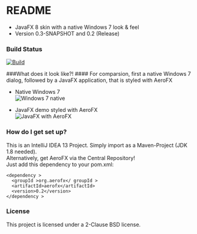# README #

* JavaFX 8 skin with a native Windows 7 look & feel
* Version 0.3-SNAPSHOT and 0.2 (Release)

### Build Status ###
[![Build](https://travis-ci.org/s1gpwr/aerofx.svg?branch=master)](https://travis-ci.org/s1gpwr/aerofx)

###What does it look like?! ####
For comparsion, first a native Windows 7 dialog, followed by a JavaFX application, that is styled with AeroFX  

- Native Windows 7  
![Windows 7 native](https://raw.githubusercontent.com/s1gpwr/Bachelor/master/pics/sys1.png)

- JavaFX demo styled with AeroFX  
![JavaFX with AeroFX](https://raw.githubusercontent.com/s1gpwr/Bachelor/master/pics/aj1.png)


### How do I get set up? ###

This is an IntelliJ IDEA 13 Project. Simply import as a Maven-Project (JDK 1.8 needed).  
Alternatively, get AeroFX via the Central Repository!  
Just add this dependency to your pom.xml:
```
<dependency >
  <groupId >org.aerofx</ groupId >
  <artifactId>aerofx</artifactId>
  <version>0.2</version>
</dependency >
```


### License ###

This project is licensed under a 2-Clause BSD license.



